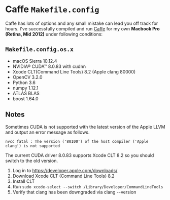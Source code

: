 Caffe `Makefile.config`
=======================

Caffe has lots of options and any small mistake can lead you off track for
hours. I've successfully compiled and run [Caffe] for my own **Macbook Pro
(Retina, Mid 2012)** under following conditions:


`Makefile.config.os.x`
----------------------

* macOS Sierra 10.12.4
* NVIDIA&reg; CUDA&trade; 8.0.83 with cudnn
* Xcode CLT(Command Line Tools) 8.2 (Apple clang 80000)
* OpenCV 3.2.0
* Python 3.6
* numpy 1.12.1
* ATLAS BLAS
* boost 1.64.0

[Caffe]: http://caffe.berkeleyvision.org


Notes
-----

Sometimes CUDA is not supported with the latest version of the Apple LLVM and
output an error message as follows.

`nvcc fatal : The version ('80100') of the host compiler ('Apple clang') is not supported`

The current CUDA driver 8.0.83 supports Xcode CLT 8.2 so you should switch to
the old version.

1. Log in to https://developer.apple.com/downloads/
2. Download Xcode CLT (Command Line Tools) 8.2
3. Install CLT
4. Run `sudo xcode-select --switch /Library/Developer/CommandLineTools`
5. Verify that clang has been downgraded via clang --version
